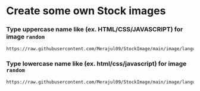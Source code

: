 # Create some own Stock images

### Type uppercase name like (ex. HTML/CSS/JAVASCRIPT) for image `random`

```copy
https://raw.githubusercontent.com/Merajul09/StockImage/main/image/languageUp/random.png
```

### Type lowercase name like (ex. html/css/javascript) for image `random`

```copy
https://raw.githubusercontent.com/Merajul09/StockImage/main/image/languageLow/random.png
```
